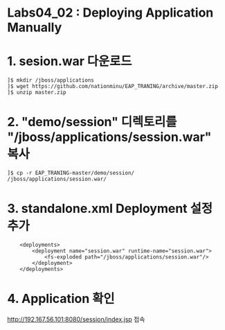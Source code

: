 # Labs04_02 : Deploying Application Manually

# 1. sesion.war 다운로드
```
]$ mkdir /jboss/applications
]$ wget https://github.com/nationminu/EAP_TRANING/archive/master.zip
]$ unzip master.zip
```

# 2. "demo/session" 디렉토리를 "/jboss/applications/session.war" 복사
```
]$ cp -r EAP_TRANING-master/demo/session/ /jboss/applications/session.war/
```

# 3. standalone.xml Deployment 설정 추가
```
    <deployments> 
        <deployment name="session.war" runtime-name="session.war">
            <fs-exploded path="/jboss/applications/session.war"/>
        </deployment>
    </deployments>
```

# 4. Application 확인
http://192.167.56.101:8080/session/index.jsp 접속


